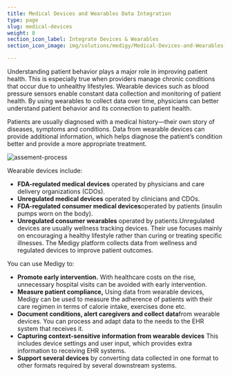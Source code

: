 ```yaml
---
title: Medical Devices and Wearables Data Integration
type: page
slug: medical-devices
weight: 8
section_icon_label: Integrate Devices & Wearables
section_icon_image: img/solutions/medigy/Medical-Devices-and-Wearables-Data-Integration.png

---
```

 	
 
Understanding patient behavior plays a major role in improving patient health. This is especially true when providers manage chronic conditions that occur due to unhealthy lifestyles. Wearable devices such as blood pressure sensors enable constant data collection and monitoring of patient health. By using wearables to collect data over time, physicians can better understand patient behavior and its connection to patient health.

Patients are usually diagnosed with a medical history—their own story of diseases, symptoms and conditions. Data from wearable devices can provide additional information, which helps diagnose the patient’s condition better and provide a more appropriate treatment.

 ![assement-process](img/solutions/medigy/Medical-Devices-and-Wearables-Data-Integration.jpg#center)

 Wearable devices include:
 
 
  * **FDA-regulated medical devices** operated by physicians and care delivery organizations (CDOs). 
  * **Unregulated medical devices** operated by clinicians and CDOs. 
  * **FDA-regulated consumer medical devices**operated by patients (insulin pumps worn on the body). 
  * **Unregulated consumer wearables** operated by patients.Unregulated devices are usually wellness tracking devices. Their use focuses mainly on encouraging a healthy lifestyle rather than curing or treating specific illnesses. The Medigy platform collects data from wellness and regulated devices to improve patient outcomes. 
  
You can use Medigy to:
 
   * **Promote early intervention.** With healthcare costs on the rise, unnecessary hospital visits can be avoided with early intervention. 
   * **Measure patient compliance,** Using data from wearable devices, Medigy can be used to measure the adherence of patients with their care regimen in terms of calorie intake, exercises done etc. 
   * **Document conditions, alert caregivers and collect data**from wearable devices. You can process and adapt data to the needs to the EHR system that receives it. 
   * **Capturing context-sensitive information from wearable devices** This includes device settings and user input, which provides extra information to receiving EHR systems. 
   * **Support several devices** by converting data collected in one format to other formats required by several downstream systems. 
 
 



 
 
